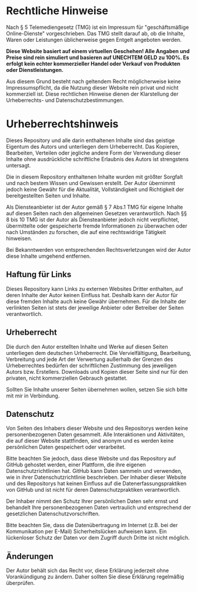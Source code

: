 # Rechtliche Hinweise

Nach § 5 Telemediengesetz (TMG) ist ein Impressum für "geschäftsmäßige Online-Dienste" vorgeschrieben. Das TMG stellt darauf ab, ob die Inhalte, Waren oder Leistungen üblicherweise gegen Entgelt angeboten werden.

**Diese Website basiert auf einem virtuellen Geschehen! Alle Angaben und Preise sind rein simuliert und basieren auf UNECHTEM GELD zu 100%. Es erfolgt kein echter kommerzieller Handel oder Verkauf von Produkten oder Dienstleistungen.**

Aus diesem Grund besteht nach geltendem Recht möglicherweise keine Impressumspflicht, da die Nutzung dieser Website rein privat und nicht kommerziell ist. Diese rechtlichen Hinweise dienen der Klarstellung der Urheberrechts- und Datenschutzbestimmungen.

# Urheberrechtshinweis

Dieses Repository und alle darin enthaltenen Inhalte sind das geistige Eigentum des Autors und unterliegen dem Urheberrecht. Das Kopieren, Bearbeiten, Verteilen oder jegliche andere Form der Verwendung dieser Inhalte ohne ausdrückliche schriftliche Erlaubnis des Autors ist strengstens untersagt.

Die in diesem Repository enthaltenen Inhalte wurden mit größter Sorgfalt und nach bestem Wissen und Gewissen erstellt. Der Autor übernimmt jedoch keine Gewähr für die Aktualität, Vollständigkeit und Richtigkeit der bereitgestellten Seiten und Inhalte.

Als Diensteanbieter ist der Autor gemäß § 7 Abs.1 TMG für eigene Inhalte auf diesen Seiten nach den allgemeinen Gesetzen verantwortlich. Nach §§ 8 bis 10 TMG ist der Autor als Diensteanbieter jedoch nicht verpflichtet, übermittelte oder gespeicherte fremde Informationen zu überwachen oder nach Umständen zu forschen, die auf eine rechtswidrige Tätigkeit hinweisen.

Bei Bekanntwerden von entsprechenden Rechtsverletzungen wird der Autor diese Inhalte umgehend entfernen.

## Haftung für Links

Dieses Repository kann Links zu externen Websites Dritter enthalten, auf deren Inhalte der Autor keinen Einfluss hat. Deshalb kann der Autor für diese fremden Inhalte auch keine Gewähr übernehmen. Für die Inhalte der verlinkten Seiten ist stets der jeweilige Anbieter oder Betreiber der Seiten verantwortlich.

## Urheberrecht

Die durch den Autor erstellten Inhalte und Werke auf diesen Seiten unterliegen dem deutschen Urheberrecht. Die Vervielfältigung, Bearbeitung, Verbreitung und jede Art der Verwertung außerhalb der Grenzen des Urheberrechtes bedürfen der schriftlichen Zustimmung des jeweiligen Autors bzw. Erstellers. Downloads und Kopien dieser Seite sind nur für den privaten, nicht kommerziellen Gebrauch gestattet.

Sollten Sie Inhalte unserer Seiten übernehmen wollen, setzen Sie sich bitte mit mir in Verbindung.

## Datenschutz

Von Seiten des Inhabers dieser Website und des Repositorys werden keine personenbezogenen Daten gesammelt. Alle Interaktionen und Aktivitäten, die auf dieser Website stattfinden, sind anonym und es werden keine persönlichen Daten gespeichert oder verarbeitet.

Bitte beachten Sie jedoch, dass diese Website und das Repository auf GitHub gehostet werden, einer Plattform, die ihre eigenen Datenschutzrichtlinien hat. GitHub kann Daten sammeln und verwenden, wie in ihrer Datenschutzrichtlinie beschrieben. Der Inhaber dieser Website und des Repositorys hat keinen Einfluss auf die Datenerfassungspraktiken von GitHub und ist nicht für deren Datenschutzpraktiken verantwortlich.

Der Inhaber nimmt den Schutz Ihrer persönlichen Daten sehr ernst und behandelt Ihre personenbezogenen Daten vertraulich und entsprechend der gesetzlichen Datenschutzvorschriften.

Bitte beachten Sie, dass die Datenübertragung im Internet (z.B. bei der Kommunikation per E-Mail) Sicherheitslücken aufweisen kann. Ein lückenloser Schutz der Daten vor dem Zugriff durch Dritte ist nicht möglich.

## Änderungen

Der Autor behält sich das Recht vor, diese Erklärung jederzeit ohne Vorankündigung zu ändern. Daher sollten Sie diese Erklärung regelmäßig überprüfen.
